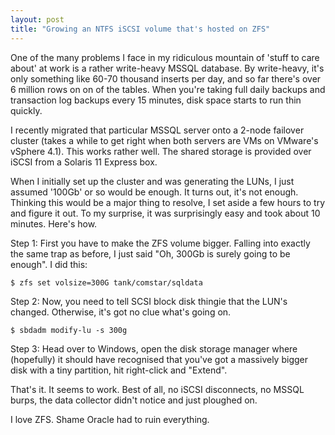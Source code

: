 ```yaml
---
layout: post
title: "Growing an NTFS iSCSI volume that's hosted on ZFS"
---
```

One of the many problems I face in my ridiculous mountain of 'stuff to care
about' at work is a rather write-heavy MSSQL database. By write-heavy, it's
only something like 60-70 thousand inserts per day, and so far there's over 6
million rows on on of the tables. When you're taking full daily backups and
transaction log backups every 15 minutes, disk space starts to run thin
quickly.

I recently migrated that particular MSSQL server onto a 2-node failover
cluster (takes a while to get right when both servers are VMs on VMware's
vSphere 4.1). This works rather well. The shared storage is provided over
iSCSI from a Solaris 11 Express box.

When I initially set up the cluster and was generating the LUNs, I just
assumed '100Gb' or so would be enough. It turns out, it's not enough. Thinking
this would be a major thing to resolve, I set aside a few hours to try and
figure it out. To my surprise, it was surprisingly easy and took about 10
minutes. Here's how.

Step 1: First you have to make the ZFS volume bigger. Falling into exactly the
same trap as before, I just said "Oh, 300Gb is surely going to be enough". I
did this:
``` shell
$ zfs set volsize=300G tank/comstar/sqldata
```
Step 2: Now, you need to tell SCSI block disk thingie that the LUN's changed.
Otherwise, it's got no clue what's going on.
``` shell
$ sbdadm modify-lu -s 300g
```
Step 3: Head over to Windows, open the disk storage manager where (hopefully)
it should have recognised that you've got a massively bigger disk with a tiny
partition, hit right-click and "Extend".

That's it. It seems to work. Best of all, no iSCSI disconnects, no MSSQL
burps, the data collector didn't notice and just ploughed on.

I love ZFS. Shame Oracle had to ruin everything.
